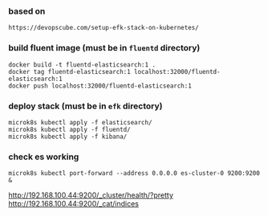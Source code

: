 ### based on
`https://devopscube.com/setup-efk-stack-on-kubernetes/`

### build fluent image (must be in `fluentd` directory)
```shell
docker build -t fluentd-elasticsearch:1 .
docker tag fluentd-elasticsearch:1 localhost:32000/fluentd-elasticsearch:1
docker push localhost:32000/fluentd-elasticsearch:1
```

### deploy stack (must be in `efk` directory)
```shell
microk8s kubectl apply -f elasticsearch/ 
microk8s kubectl apply -f fluentd/
microk8s kubectl apply -f kibana/
```

### check es working
```shell
microk8s kubectl port-forward --address 0.0.0.0 es-cluster-0 9200:9200 &
```
http://192.168.100.44:9200/_cluster/health/?pretty
http://192.168.100.44:9200/_cat/indices
